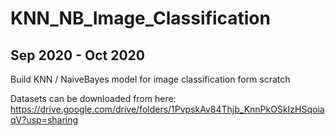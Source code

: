# KNN_NB_Image_Classification
## Sep 2020 - Oct 2020

Build KNN / NaiveBayes model for image classification form scratch



Datasets can be downloaded from here: 
https://drive.google.com/drive/folders/1PvpskAv84Thjb_KnnPkOSkIzHSqoiaqV?usp=sharing

